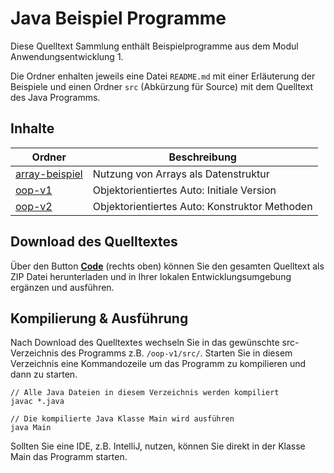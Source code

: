 # Java Beispiel Programme

Diese Quelltext Sammlung enthält Beispielprogramme aus dem Modul Anwendungsentwicklung 1. 

Die Ordner enhalten jeweils eine Datei `README.md` mit einer Erläuterung der Beispiele und einen Ordner `src` 
(Abkürzung für Source) mit dem Quelltext des Java Programms.

## Inhalte
| Ordner                           | Beschreibung                                  |
|----------------------------------|-----------------------------------------------|
| [array-beispiel](array-beispiel) | Nutzung von Arrays als Datenstruktur          |
| [oop-v1](oop-v1)                 | Objektorientiertes Auto: Initiale Version     |
| [oop-v2](oop-v2)                 | Objektorientiertes Auto: Konstruktor Methoden |

## Download des Quelltextes
Über den Button [**Code**](https://github.com/philippst/java-dev/archive/refs/heads/main.zip) (rechts oben) können Sie 
den gesamten Quelltext als ZIP Datei herunterladen und in Ihrer lokalen Entwicklungsumgebung ergänzen und ausführen.

## Kompilierung & Ausführung
Nach Download des Quelltextes wechseln Sie in das gewünschte src-Verzeichnis des Programms z.B. `/oop-v1/src/`.
Starten Sie in diesem Verzeichnis eine Kommandozeile um das Programm zu kompilieren und dann zu starten.
```
// Alle Java Dateien in diesem Verzeichnis werden kompiliert
javac *.java 

// Die kompilierte Java Klasse Main wird ausführen
java Main
```
Sollten Sie eine IDE, z.B. IntelliJ, nutzen, können Sie direkt in der Klasse Main das Programm starten.
